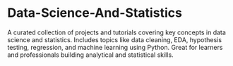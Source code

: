 # Data-Science-And-Statistics
A curated collection of projects and tutorials covering key concepts in data science and statistics. Includes topics like data cleaning, EDA, hypothesis testing, regression, and machine learning using Python. Great for learners and professionals building analytical and statistical skills.
